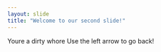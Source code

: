 ```yaml
---
layout: slide
title: "Welcome to our second slide!"
---
```

Youre a dirty whore
Use the left arrow to go back!
